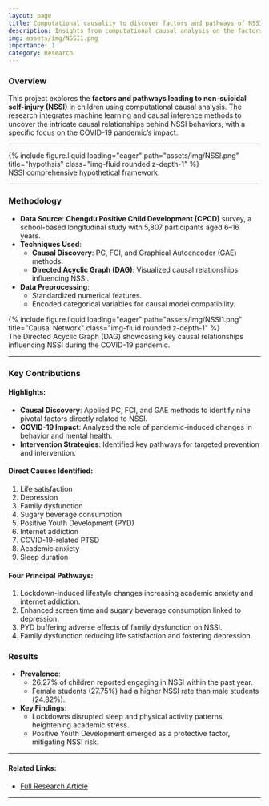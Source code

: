```yaml
---
layout: page
title: Computational causality to discover factors and pathways of NSSI in children
description: Insights from computational causal analysis on the factors contributing to non-suicidal self-injury in children.
img: assets/img/NSSI1.png
importance: 1
category: Research
---
```


### Overview

This project explores the **factors and pathways leading to non-suicidal self-injury (NSSI)** in children using computational causal analysis. The research integrates machine learning and causal inference methods to uncover the intricate causal relationships behind NSSI behaviors, with a specific focus on the COVID-19 pandemic’s impact.

---
<div class="mt-3">
    {% include figure.liquid loading="eager" path="assets/img/NSSI.png" title="hypothsis" class="img-fluid rounded z-depth-1" %}
</div>
<div class="caption">
   NSSI comprehensive hypothetical framework.
</div>

---

### Methodology

- **Data Source**: **Chengdu Positive Child Development (CPCD)** survey, a school-based longitudinal study with 5,807 participants aged 6–16 years.
- **Techniques Used**:
  - **Causal Discovery**: PC, FCI, and Graphical Autoencoder (GAE) methods.
  - **Directed Acyclic Graph (DAG)**: Visualized causal relationships influencing NSSI.
- **Data Preprocessing**:
  - Standardized numerical features.
  - Encoded categorical variables for causal model compatibility.

<div class="mt-3">
    {% include figure.liquid loading="eager" path="assets/img/NSSI1.png" title="Causal Network" class="img-fluid rounded z-depth-1" %}
</div>
<div class="caption">
    The Directed Acyclic Graph (DAG) showcasing key causal relationships influencing NSSI during the COVID-19 pandemic.
</div>

---

### Key Contributions

#### Highlights:
- **Causal Discovery**: Applied PC, FCI, and GAE methods to identify nine pivotal factors directly related to NSSI.
- **COVID-19 Impact**: Analyzed the role of pandemic-induced changes in behavior and mental health.
- **Intervention Strategies**: Identified key pathways for targeted prevention and intervention.

#### Direct Causes Identified:
1. Life satisfaction
2. Depression
3. Family dysfunction
4. Sugary beverage consumption
5. Positive Youth Development (PYD)
6. Internet addiction
7. COVID-19-related PTSD
8. Academic anxiety
9. Sleep duration

#### Four Principal Pathways:
1. Lockdown-induced lifestyle changes increasing academic anxiety and internet addiction.
2. Enhanced screen time and sugary beverage consumption linked to depression.
3. PYD buffering adverse effects of family dysfunction on NSSI.
4. Family dysfunction reducing life satisfaction and fostering depression.

### Results

- **Prevalence**:
  - 26.27% of children reported engaging in NSSI within the past year.
  - Female students (27.75%) had a higher NSSI rate than male students (24.82%).
- **Key Findings**:
  - Lockdowns disrupted sleep and physical activity patterns, heightening academic stress.
  - Positive Youth Development emerged as a protective factor, mitigating NSSI risk.

---

#### Related Links:
- [Full Research Article](https://doi.org/10.3389/fpubh.2024.1305746)

---

